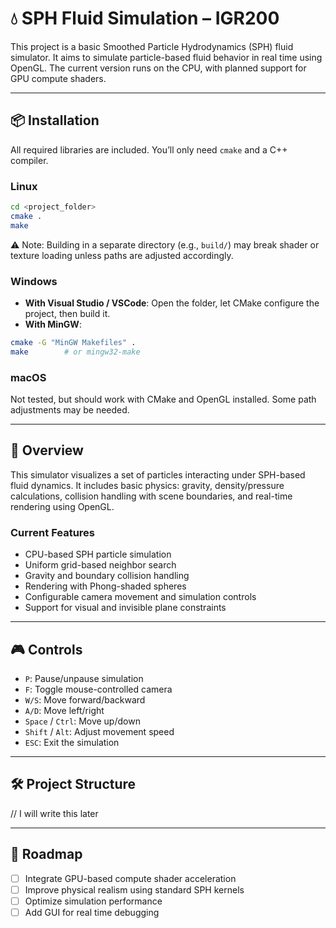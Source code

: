 # 💧 SPH Fluid Simulation – IGR200

This project is a basic Smoothed Particle Hydrodynamics (SPH) fluid simulator. It aims to simulate particle-based fluid behavior in real time using OpenGL. The current version runs on the CPU, with planned support for GPU compute shaders.

---

## 📦 Installation

All required libraries are included. You’ll only need `cmake` and a C++ compiler.

### Linux

```bash
cd <project_folder>
cmake .
make
```

⚠️ Note: Building in a separate directory (e.g., `build/`) may break shader or texture loading unless paths are adjusted accordingly.

### Windows

* **With Visual Studio / VSCode**: Open the folder, let CMake configure the project, then build it.
* **With MinGW**:

```bash
cmake -G "MinGW Makefiles" .
make        # or mingw32-make
```

### macOS

Not tested, but should work with CMake and OpenGL installed. Some path adjustments may be needed.

---

## 🌊 Overview

This simulator visualizes a set of particles interacting under SPH-based fluid dynamics. It includes basic physics: gravity, density/pressure calculations, collision handling with scene boundaries, and real-time rendering using OpenGL.

### Current Features

* CPU-based SPH particle simulation
* Uniform grid-based neighbor search
* Gravity and boundary collision handling
* Rendering with Phong-shaded spheres
* Configurable camera movement and simulation controls
* Support for visual and invisible plane constraints

---

## 🎮 Controls

* `P`: Pause/unpause simulation
* `F`: Toggle mouse-controlled camera
* `W/S`: Move forward/backward
* `A/D`: Move left/right
* `Space` / `Ctrl`: Move up/down
* `Shift` / `Alt`: Adjust movement speed
* `ESC`: Exit the simulation

---

## 🛠 Project Structure
// I will write this later

---

## 📝 Roadmap

* [ ] Integrate GPU-based compute shader acceleration
* [ ] Improve physical realism using standard SPH kernels
* [ ] Optimize simulation performance
* [ ]  Add GUI for real time debugging
